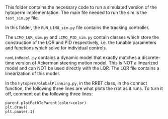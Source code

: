 This folder contains the necessary code to run a simulated version of
the hytoperm implementation. The main file needed to run the sim is
the `test_sim.py` file. 

In this folder, the `RUN_LIMO_sim.py` file contains the tracking controller.

The `LIMO_LQR_sim.py` and `LIMO_PID_sim.py` contain classes which
store the construction of the LQR and PID respectively,
i.e. the tunable parameters and functions which solve for individual controls.

`nonLinModel.py` contains a dynamic model that exactly matches a discrete-time version
of Ackerman steering motion model. This is NOT a linearized model and can NOT be used
directly with the LQR. The LQR file contains a linearization of this model.

In the `hytoperm/GlobalPlanning.py`, in the RRBT class, in the connect function,
the following three lines are what plots the rrbt as it runs. To turn it off,
comment out the following three lines:

```
parent.plotPathToParent(color=color)
plt.draw()
plt.pause(.1)
```
